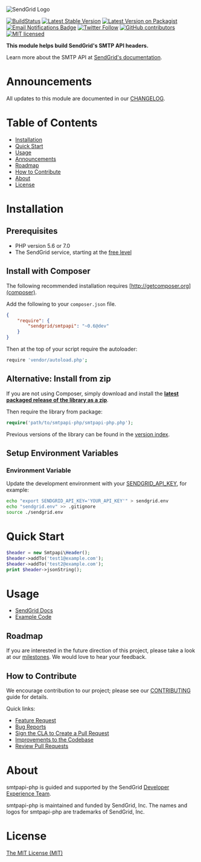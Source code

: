 ![SendGrid Logo](https://uiux.s3.amazonaws.com/2016-logos/email-logo%402x.png)

[![BuildStatus](https://api.travis-ci.org/sendgrid/smtpapi-php.png?branch=master)](https://travis-ci.org/sendgrid/smtpapi-php)
[![Latest Stable Version](https://poser.pugx.org/sendgrid/smtpapi/version.png)](https://packagist.org/packages/sendgrid/smtpapi)
[![Latest Version on Packagist](https://img.shields.io/packagist/v/sendgrid/smtpapi.svg?style=flat-square)](https://packagist.org/packages/sendgrid/smtpapi )
[![Email Notifications Badge](https://dx.sendgrid.com/badge/php)](https://dx.sendgrid.com/newsletter/php)
[![Twitter Follow](https://img.shields.io/twitter/follow/sendgrid.svg?style=social&label=Follow)](https://twitter.com/sendgrid)
[![GitHub contributors](https://img.shields.io/github/contributors/sendgrid/smtpapi-php.svg)](https://github.com/sendgrid/smtpapi-php/graphs/contributors)
[![MIT licensed](https://img.shields.io/badge/license-MIT-blue.svg)](./LICENSE.txt)

**This module helps build SendGrid's SMTP API headers.**

Learn more about the SMTP API at [SendGrid's documentation](https://sendgrid.com/docs/API_Reference/SMTP_API/index.html).

<a name="announcements"></a>
# Announcements

All updates to this module are documented in our [CHANGELOG](https://github.com/sendgrid/smtpapi-php/blob/master/CHANGELOG.md).

# Table of Contents

* [Installation](#installation)
* [Quick Start](#quick-start)
* [Usage](#usage)
* [Announcements](#announcements)
* [Roadmap](#roadmap)
* [How to Contribute](#how-to-contribute)
* [About](#about)
* [License](#license)

<a name="installation"></a>
# Installation

## Prerequisites

- PHP version 5.6 or 7.0
- The SendGrid service, starting at the [free level](https://sendgrid.com/free?source=smtpapi-php)

## Install with Composer

The following recommended installation requires [http://getcomposer.org](composer).

Add the following to your `composer.json` file.

```json
{
    "require": {
        "sendgrid/smtpapi": "~0.6@dev"
    }
}
```

Then at the top of your script require the autoloader:

```bash
require 'vendor/autoload.php';
```

## Alternative: Install from zip

If you are not using Composer, simply download and install the **[latest packaged release of the library as a zip](https://sendgrid-open-source.s3.amazonaws.com/smtpapi-php/smtpapi-php.zip)**.

Then require the library from package:

```php
require('path/to/smtpapi-php/smtpapi-php.php');
```

Previous versions of the library can be found in the [version index](https://sendgrid-open-source.s3.amazonaws.com/index.html).

## Setup Environment Variables

### Environment Variable

Update the development environment with your [SENDGRID_API_KEY](https://app.sendgrid.com/settings/api_keys), for example:

```bash
echo "export SENDGRID_API_KEY='YOUR_API_KEY'" > sendgrid.env
echo "sendgrid.env" >> .gitignore
source ./sendgrid.env
```

<a name="quick-start"></a>
# Quick Start

```php
$header = new Smtpapi\Header();
$header->addTo('test1@example.com');
$header->addTo('test2@example.com');
print $header->jsonString();
```

<a name="usage"></a>
# Usage

- [SendGrid Docs](https://sendgrid.com/docs/API_Reference/SMTP_API/index.html)
- [Example Code](https://github.com/sendgrid/smtpapi-php/tree/master/examples)

<a name="roadmap"></a>
## Roadmap

If you are interested in the future direction of this project, please take a look at our [milestones](https://github.com/sendgrid/smtpapi-php/milestones). We would love to hear your feedback.

<a name="how-to-contribute"></a>
## How to Contribute

We encourage contribution to our project; please see our [CONTRIBUTING](https://github.com/sendgrid/smtpapi-php/blob/master/CONTRIBUTING.md) guide for details.

Quick links:

- [Feature Request](https://github.com/sendgrid/smtpapi-php/blob/master/CONTRIBUTING.md#feature_request)
- [Bug Reports](https://github.com/sendgrid/smtpapi-php/blob/master/CONTRIBUTING.md#submit_a_bug_report)
- [Sign the CLA to Create a Pull Request](https://github.com/sendgrid/smtpapi-php/blob/master/CONTRIBUTING.md#cla)
- [Improvements to the Codebase](https://github.com/sendgrid/smtpapi-php/blob/master/CONTRIBUTING.md#improvements_to_the_codebase)
- [Review Pull Requests](https://github.com/sendgrid/smtpapi-php/blob/master/CONTRIBUTING.md#code-reviews)

<a name="about"></a>
# About

smtpapi-php is guided and supported by the SendGrid [Developer Experience Team](mailto:dx@sendgrid.com).

smtpapi-php is maintained and funded by SendGrid, Inc. The names and logos for smtpapi-php are trademarks of SendGrid, Inc.

<a name="license"></a>
# License
[The MIT License (MIT)](LICENSE.txt)
